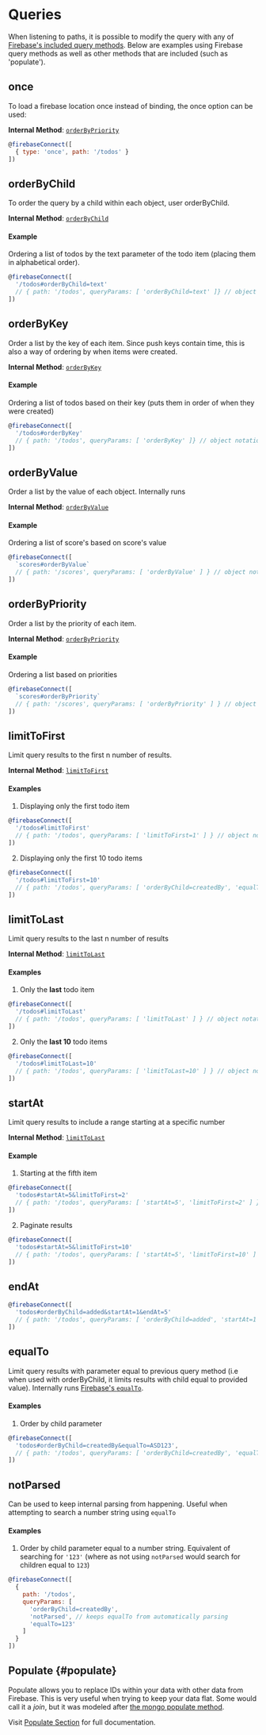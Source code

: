 # Queries

When listening to paths, it is possible to modify the query with any of [Firebase's included query methods](https://firebase.google.com/docs/reference/js/firebase.database.Query). Below are examples using Firebase query methods as well as other methods that are included (such as 'populate').

## once
To load a firebase location once instead of binding, the once option can be used:

**Internal Method**: [ `orderByPriority`](https://firebase.google.com/docs/reference/js/firebase.database.Query#orderByPriority)

```javascript
@firebaseConnect([
  { type: 'once', path: '/todos' }
])

```

## orderByChild
To order the query by a child within each object, user orderByChild.

**Internal Method**: [ `orderByChild`](https://firebase.google.com/docs/reference/js/firebase.database.Query#orderByChild)

#### Example
Ordering a list of todos by the text parameter of the todo item (placing them in alphabetical order).

```javascript
@firebaseConnect([
  '/todos#orderByChild=text'
  // { path: '/todos', queryParams: [ 'orderByChild=text' ]} // object notation
])
```


## orderByKey
Order a list by the key of each item. Since push keys contain time, this is also a way of ordering by when items were created.

**Internal Method**:
[ `orderByKey`](https://firebase.google.com/docs/reference/js/firebase.database.Query#orderByKey)

#### Example
Ordering a list of todos based on their key (puts them in order of when they were created)

```javascript
@firebaseConnect([
  '/todos#orderByKey'
  // { path: '/todos', queryParams: [ 'orderByKey' ]} // object notation
])
```

## orderByValue
Order a list by the value of each object. Internally runs

**Internal Method**: [ `orderByValue`](https://firebase.google.com/docs/reference/js/firebase.database.Query#orderByValue)

#### Example
Ordering a list of score's based on score's value

```javascript
@firebaseConnect([
  `scores#orderByValue`
  // { path: '/scores', queryParams: [ 'orderByValue' ] } // object notation
])
```

## orderByPriority
Order a list by the priority of each item.

**Internal Method**: [ `orderByPriority`](https://firebase.google.com/docs/reference/js/firebase.database.Query#orderByPriority)

#### Example
Ordering a list based on priorities

```javascript
@firebaseConnect([
  `scores#orderByPriority`
  // { path: '/scores', queryParams: [ 'orderByPriority' ] } // object notation
])
```

## limitToFirst
Limit query results to the first n number of results.

**Internal Method**: [ `limitToFirst`](https://firebase.google.com/docs/reference/js/firebase.database.Query#limitToFirst)

#### Examples
1. Displaying only the first todo item

  ```javascript
  @firebaseConnect([
    '/todos#limitToFirst'
    // { path: '/todos', queryParams: [ 'limitToFirst=1' ] } // object notation
  ])
  ```
2. Displaying only the first 10 todo items

  ```javascript
  @firebaseConnect([
    '/todos#limitToFirst=10'
    // { path: '/todos', queryParams: [ 'orderByChild=createdBy', 'equalTo=123' ] } // object notation
  ])
  ```

## limitToLast
Limit query results to the last n number of results

**Internal Method**: [ `limitToLast`](https://firebase.google.com/docs/reference/js/firebase.database.Query#limitToLast)

#### Examples
1. Only the **last** todo item

  ```javascript
  @firebaseConnect([
    '/todos#limitToLast'
    // { path: '/todos', queryParams: [ 'limitToLast' ] } // object notation
  ])
  ```
2. Only the **last 10** todo items

  ```javascript
  @firebaseConnect([
    '/todos#limitToLast=10'
    // { path: '/todos', queryParams: [ 'limitToLast=10' ] } // object notation
  ])
  ```

## startAt

Limit query results to include a range starting at a specific number

**Internal Method**: [ `limitToLast`](https://firebase.google.com/docs/reference/js/firebase.database.Query#limitToLast)

#### Example

1. Starting at the fifth item
  ```js
  @firebaseConnect([
    'todos#startAt=5&limitToFirst=2'
    // { path: '/todos', queryParams: [ 'startAt=5', 'limitToFirst=2' ] } // object notation
  ])
  ```
2. Paginate results
  ```js
  @firebaseConnect([
    'todos#startAt=5&limitToFirst=10'
    // { path: '/todos', queryParams: [ 'startAt=5', 'limitToFirst=10' ] } // object notation
  ])
  ```

## endAt
```js
@firebaseConnect([
  'todos#orderByChild=added&startAt=1&endAt=5'
  // { path: '/todos', queryParams: [ 'orderByChild=added', 'startAt=1', 'endAt=5' ] } // object notation
])
```

## equalTo
Limit query results with parameter equal to previous query method (i.e when used with orderByChild, it limits results with child equal to provided value). Internally runs [Firebase's `equalTo`](https://firebase.google.com/docs/reference/js/firebase.database.Query#equalTo).

#### Examples
1. Order by child parameter
```js
@firebaseConnect([
  'todos#orderByChild=createdBy&equalTo=ASD123',
  // { path: '/todos', queryParams: [ 'orderByChild=createdBy', 'equalTo=ASD123' ] } // object notation
])
```

## notParsed

Can be used to keep internal parsing from happening. Useful when attempting to search a number string using `equalTo`

#### Examples
1. Order by child parameter equal to a number string. Equivalent of searching for `'123'` (where as not using `notParsed` would search for children equal to `123`)

```js
@firebaseConnect([
  {
    path: '/todos',
    queryParams: [
      'orderByChild=createdBy',
      'notParsed', // keeps equalTo from automatically parsing
      'equalTo=123'
    ]
  }
])
```

## Populate {#populate}

Populate allows you to replace IDs within your data with other data from Firebase. This is very useful when trying to keep your data flat. Some would call it a _join_, but it was modeled after [the mongo populate method](http://mongoosejs.com/docs/populate.html).

Visit [Populate Section](/docs/populate.md) for full documentation.
